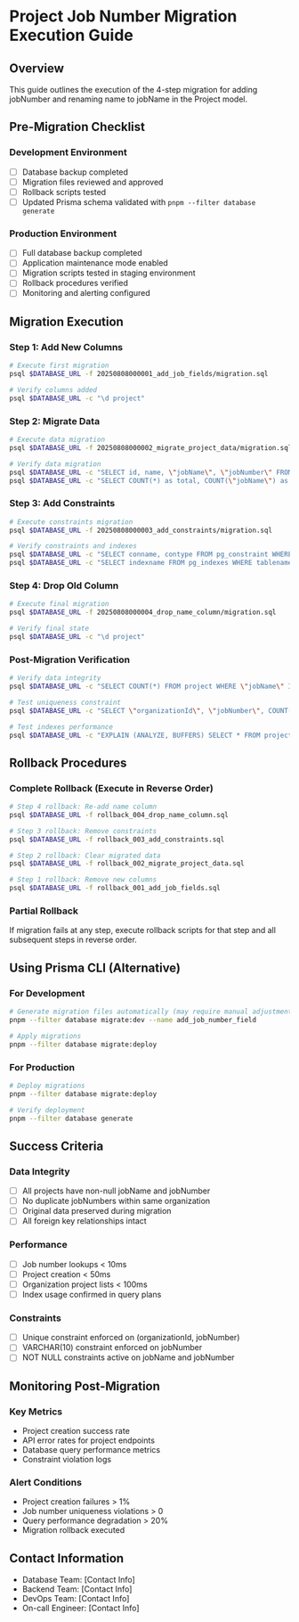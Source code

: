 # Project Job Number Migration Execution Guide

## Overview
This guide outlines the execution of the 4-step migration for adding jobNumber and renaming name to jobName in the Project model.

## Pre-Migration Checklist

### Development Environment
- [ ] Database backup completed
- [ ] Migration files reviewed and approved
- [ ] Rollback scripts tested
- [ ] Updated Prisma schema validated with `pnpm --filter database generate`

### Production Environment  
- [ ] Full database backup completed
- [ ] Application maintenance mode enabled
- [ ] Migration scripts tested in staging environment
- [ ] Rollback procedures verified
- [ ] Monitoring and alerting configured

## Migration Execution

### Step 1: Add New Columns
```bash
# Execute first migration
psql $DATABASE_URL -f 20250808000001_add_job_fields/migration.sql

# Verify columns added
psql $DATABASE_URL -c "\d project"
```

### Step 2: Migrate Data
```bash
# Execute data migration
psql $DATABASE_URL -f 20250808000002_migrate_project_data/migration.sql

# Verify data migration
psql $DATABASE_URL -c "SELECT id, name, \"jobName\", \"jobNumber\" FROM project LIMIT 10;"
psql $DATABASE_URL -c "SELECT COUNT(*) as total, COUNT(\"jobName\") as with_job_name, COUNT(\"jobNumber\") as with_job_number FROM project;"
```

### Step 3: Add Constraints
```bash
# Execute constraints migration
psql $DATABASE_URL -f 20250808000003_add_constraints/migration.sql

# Verify constraints and indexes
psql $DATABASE_URL -c "SELECT conname, contype FROM pg_constraint WHERE conrelid = 'project'::regclass;"
psql $DATABASE_URL -c "SELECT indexname FROM pg_indexes WHERE tablename = 'project';"
```

### Step 4: Drop Old Column
```bash
# Execute final migration
psql $DATABASE_URL -f 20250808000004_drop_name_column/migration.sql

# Verify final state
psql $DATABASE_URL -c "\d project"
```

### Post-Migration Verification
```bash
# Verify data integrity
psql $DATABASE_URL -c "SELECT COUNT(*) FROM project WHERE \"jobName\" IS NULL OR \"jobNumber\" IS NULL;"

# Test uniqueness constraint
psql $DATABASE_URL -c "SELECT \"organizationId\", \"jobNumber\", COUNT(*) FROM project GROUP BY \"organizationId\", \"jobNumber\" HAVING COUNT(*) > 1;"

# Test indexes performance
psql $DATABASE_URL -c "EXPLAIN (ANALYZE, BUFFERS) SELECT * FROM project WHERE \"jobNumber\" = 'LEGACY001';"
```

## Rollback Procedures

### Complete Rollback (Execute in Reverse Order)
```bash
# Step 4 rollback: Re-add name column
psql $DATABASE_URL -f rollback_004_drop_name_column.sql

# Step 3 rollback: Remove constraints
psql $DATABASE_URL -f rollback_003_add_constraints.sql

# Step 2 rollback: Clear migrated data
psql $DATABASE_URL -f rollback_002_migrate_project_data.sql

# Step 1 rollback: Remove new columns
psql $DATABASE_URL -f rollback_001_add_job_fields.sql
```

### Partial Rollback
If migration fails at any step, execute rollback scripts for that step and all subsequent steps in reverse order.

## Using Prisma CLI (Alternative)

### For Development
```bash
# Generate migration files automatically (may require manual adjustment)
pnpm --filter database migrate:dev --name add_job_number_field

# Apply migrations
pnpm --filter database migrate:deploy
```

### For Production
```bash
# Deploy migrations
pnpm --filter database migrate:deploy

# Verify deployment
pnpm --filter database generate
```

## Success Criteria

### Data Integrity
- [ ] All projects have non-null jobName and jobNumber
- [ ] No duplicate jobNumbers within same organization
- [ ] Original data preserved during migration
- [ ] All foreign key relationships intact

### Performance
- [ ] Job number lookups < 10ms
- [ ] Project creation < 50ms
- [ ] Organization project lists < 100ms
- [ ] Index usage confirmed in query plans

### Constraints
- [ ] Unique constraint enforced on (organizationId, jobNumber)
- [ ] VARCHAR(10) constraint enforced on jobNumber
- [ ] NOT NULL constraints active on jobName and jobNumber

## Monitoring Post-Migration

### Key Metrics
- Project creation success rate
- API error rates for project endpoints
- Database query performance metrics
- Constraint violation logs

### Alert Conditions
- Project creation failures > 1%
- Job number uniqueness violations > 0
- Query performance degradation > 20%
- Migration rollback executed

## Contact Information
- Database Team: [Contact Info]
- Backend Team: [Contact Info]  
- DevOps Team: [Contact Info]
- On-call Engineer: [Contact Info]